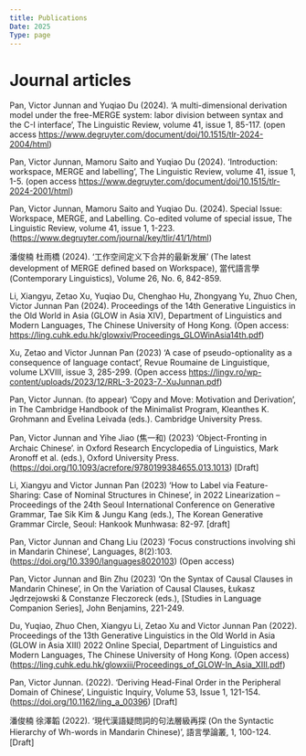 ```yaml
---
title: Publications
Date: 2025
Type: page
---
```

# Journal articles

Pan, Victor Junnan and Yuqiao Du (2024). ‘A multi-dimensional derivation model under the free-MERGE system: labor division between syntax and the C-I interface’, The Linguistic Review, volume 41, issue 1, 85-117. (open access https://www.degruyter.com/document/doi/10.1515/tlr-2024-2004/html)

Pan, Victor Junnan, Mamoru Saito and Yuqiao Du (2024). ‘Introduction: workspace, MERGE and labelling’, The Linguistic Review, volume 41, issue 1, 1-5. (open access https://www.degruyter.com/document/doi/10.1515/tlr-2024-2001/html)

Pan, Victor Junnan, Mamoru Saito and Yuqiao Du. (2024). Special Issue: Workspace, MERGE, and Labelling. Co-edited volume of special issue, The Linguistic Review, volume 41, issue 1, 1-223. (https://www.degruyter.com/journal/key/tlir/41/1/html)

潘俊楠 杜雨橋 (2024). ‘工作空间定义下合并的最新发展’ (The latest development of MERGE defined based on Workspace), 當代語言學 (Contemporary Linguistics), Volume 26, No. 6, 842-859.

Li, Xiangyu, Zetao Xu, Yuqiao Du, Chenghao Hu, Zhongyang Yu, Zhuo Chen, Victor Junnan Pan (2024). Proceedings of the 14th Generative Linguistics in the Old World in Asia (GLOW in Asia XIV), Department of Linguistics and Modern Languages, The Chinese University of Hong Kong. (Open access: https://ling.cuhk.edu.hk/glowxiv/Proceedings_GLOWinAsia14th.pdf)

Xu, Zetao and Victor Junnan Pan (2023) ‘A case of pseudo-optionality as a consequence of language contact’, Revue Roumaine de Linguistique, volume LXVIII, issue 3, 285-299. (Open access https://lingv.ro/wp-content/uploads/2023/12/RRL-3-2023-7.-XuJunnan.pdf)

Pan, Victor Junnan. (to appear) ‘Copy and Move: Motivation and Derivation’, in The Cambridge Handbook of the Minimalist Program, Kleanthes K. Grohmann and Evelina Leivada (eds.). Cambridge University Press.

Pan, Victor Junnan and Yihe Jiao (焦一和) (2023) ‘Object-Fronting in Archaic Chinese’. in Oxford Research Encyclopedia of Linguistics, Mark Aronoff et al. (eds.), Oxford University Press. (https://doi.org/10.1093/acrefore/9780199384655.013.1013) [Draft]

Li, Xiangyu and Victor Junnan Pan (2023) ‘How to Label via Feature-Sharing: Case of Nominal Structures in Chinese’, in 2022 Linearization – Proceedings of the 24th Seoul International Conference on Generative Grammar, Tae Sik Kim & Jungu Kang (eds.), The Korean Generative Grammar Circle, Seoul: Hankook Munhwasa: 82-97. [draft]

Pan, Victor Junnan and Chang Liu (2023) ‘Focus constructions involving shì in Mandarin Chinese’, Languages,  8(2):103.  (https://doi.org/10.3390/languages8020103) (Open access)

Pan, Victor Junnan and Bin Zhu (2023) ‘On the Syntax of Causal Clauses in Mandarin Chinese’, in On the Variation of Causal Clauses, Łukasz Jędrzejowski & Constanze Fleczoreck (eds.), [Studies in Language Companion Series], John Benjamins, 221-249.

Du, Yuqiao, Zhuo Chen, Xiangyu Li, Zetao Xu and Victor Junnan Pan (2022). Proceedings of the 13th Generative Linguistics in the Old World in Asia (GLOW in Asia XIII) 2022 Online Special, Department of Linguistics and Modern Languages, The Chinese University of Hong Kong. (Open access) (https://ling.cuhk.edu.hk/glowxiii/Proceedings_of_GLOW-In_Asia_XIII.pdf)

Pan, Victor Junnan. (2022). ‘Deriving Head-Final Order in the Peripheral Domain of Chinese’, Linguistic Inquiry, Volume 53, Issue 1, 121-154. (https://doi.org/10.1162/ling_a_00396) [Draft]

潘俊楠  徐澤韜 (2022). ‘現代漢語疑問詞的句法層級再探 (On the Syntactic Hierarchy of Wh-words in Mandarin Chinese)’, 語言學論叢, 1, 100-124. [Draft]
